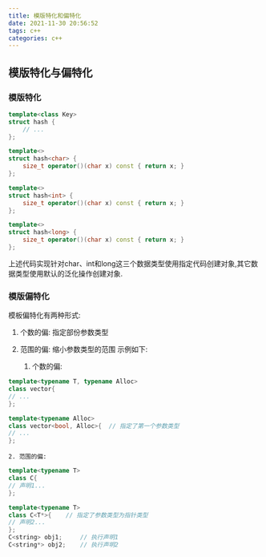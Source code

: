 ```yaml
---
title: 模版特化和偏特化
date: 2021-11-30 20:56:52
tags: c++
categories: c++
---
```

## 模版特化与偏特化

### 模版特化
```cpp
template<class Key>
struct hash {
    // ...
};

template<>
struct hash<char> {
    size_t operator()(char x) const { return x; }
};

template<>
struct hash<int> {
    size_t operator()(char x) const { return x; }
};

template<>
struct hash<long> {
    size_t operator()(char x) const { return x; }
};
```
上述代码实现针对char、int和long这三个数据类型使用指定代码创建对象,其它数据类型使用默认的泛化操作创建对象.
### 模版偏特化
模板偏特化有两种形式:

1. 个数的偏: 指定部份参数类型
2. 范围的偏: 缩小参数类型的范围
示例如下:

    1. 个数的偏:
```cpp
template<typename T, typename Alloc>
class vector{
// ...  
};

template<typename Alloc>
class vector<bool, Alloc>{	// 指定了第一个参数类型
// ...  
};
```
    2. 范围的偏:
```cpp
template<typename T>
class C{
// 声明1...  
};

template<typename T>
class C<T*>{	// 指定了参数类型为指针类型
// 声明2...  
};	
C<string> obj1;		// 执行声明1
C<string*> obj2;	// 执行声明2
```
